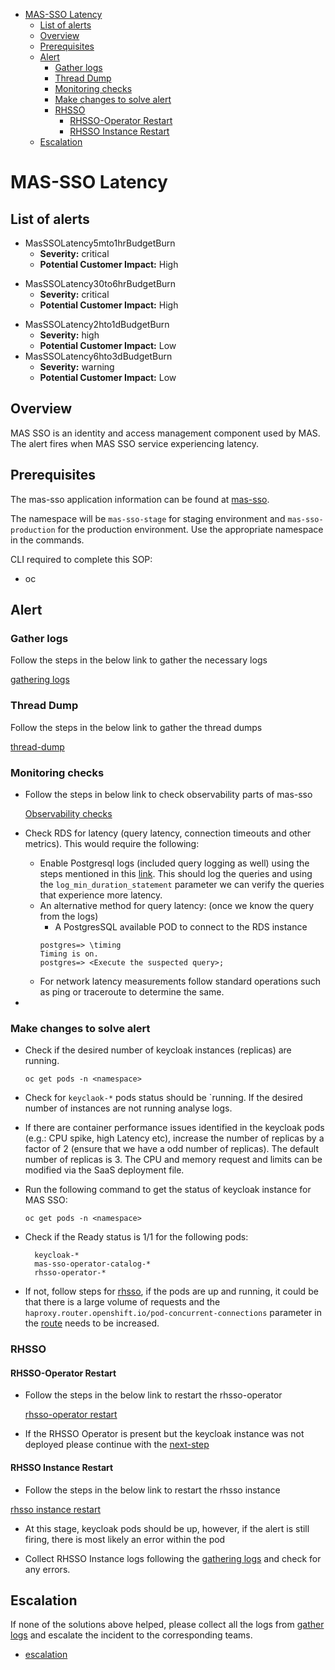 - [MAS-SSO Latency](#mas-sso-latency)
  - [List of alerts](#list-of-alerts)
  - [Overview](#overview)
  - [Prerequisites](#prerequisites)
  - [Alert](#alert)
    - [Gather logs](#gather-logs)
    - [Thread Dump](#thread-dump)
    - [Monitoring checks](#monitoring-checks)
    - [Make changes to solve alert](#make-changes-to-solve-alert)
    - [RHSSO](#rhsso)
      - [RHSSO-Operator Restart](#rhsso-operator-restart)
      - [RHSSO Instance Restart](#rhsso-instance-restart)
  - [Escalation](#escalation)
# MAS-SSO Latency


## List of alerts

- MasSSOLatency5mto1hrBudgetBurn
  - **Severity:** critical
  - **Potential Customer Impact:** High
* MasSSOLatency30to6hrBudgetBurn
  - **Severity:** critical
  - **Potential Customer Impact:** High
- MasSSOLatency2hto1dBudgetBurn
  - **Severity:** high
  - **Potential Customer Impact:** Low
- MasSSOLatency6hto3dBudgetBurn
  - **Severity:** warning
  - **Potential Customer Impact:** Low

## Overview
MAS SSO is an identity and access management component used by MAS.
The alert fires when MAS SSO service experiencing latency.

## Prerequisites
The mas-sso application information can be found at [mas-sso](https://visual-app-interface.devshift.net/services#/services/mas-sso/app.yml). 

The namespace will be `mas-sso-stage` for staging environment and `mas-sso-production` for the production environment. Use the appropriate namespace in the commands.

CLI required to complete this SOP:

- oc

##  Alert
### Gather logs
Follow the steps in the below link to gather the necessary logs

[gathering logs](https://gitlab.cee.redhat.com/service/app-interface/-/tree/master/docs/mas-sso/sop/common/gather-logs.md)

### Thread Dump

Follow the steps in the below link to gather the thread dumps

[thread-dump](https://gitlab.cee.redhat.com/service/app-interface/-/tree/master/docs/mas-sso/sop/common/thread-dump.md)

### Monitoring checks
- Follow the steps in below link to check observability parts of mas-sso
  
  [Observability checks](https://gitlab.cee.redhat.com/service/app-interface/-/tree/master/docs/mas-sso/sop/common/observability.md)

- Check RDS for latency (query latency, connection timeouts and other metrics). This would require the following:
  - Enable Postgresql logs (included query logging as well) using the steps mentioned in this [link](https://docs.aws.amazon.com/AmazonRDS/latest/UserGuide/USER_LogAccess.Concepts.PostgreSQL.html). This should log the queries and using the `log_min_duration_statement` parameter we can verify the queries that experience more latency.
  - An alternative method for query latency: (once we know the query from the logs)
    - A PostgresSQL available POD to connect to the RDS instance
    ```
    postgres=> \timing
    Timing is on.
    postgres=> <Execute the suspected query>;
    ```
  - For network latency measurements follow standard operations such as ping or traceroute to determine the same.
- 


### Make changes to solve alert

-  Check if the desired number of keycloak instances (replicas) are running.

    `
    oc get pods -n <namespace>
    `

- Check for `keyclaok-*` pods status should be `running.
  If the desired number of instances are not running analyse logs.

- If there are container performance issues identified in the keycloak pods  (e.g.: CPU spike, high Latency etc), increase the number of replicas by a factor of 2 (ensure that we have a odd number of replicas). The default number of replicas is 3. The CPU and memory request and limits can be modified via the SaaS deployment file. 
  

- Run the following command to get the status of keycloak instance for MAS SSO:

  `
  oc get pods -n <namespace>
  `

- Check if the Ready status is 1/1 for the following pods:
  
  ```
    keycloak-*
    mas-sso-operator-catalog-*
    rhsso-operator-*
  ```

- If not, follow steps for [rhsso](#rhsso), if the pods are up and running, it could be that there is a large volume of requests
  and the `haproxy.router.openshift.io/pod-concurrent-connections` parameter in the [route](https://gitlab.cee.redhat.com/service/app-interface/-/blob/master/resources/services/mas-sso/mas-sso.route.yaml) needs to be increased. 
  

### RHSSO
#### RHSSO-Operator Restart

- Follow the steps in the below link to restart the rhsso-operator

  [rhsso-operator restart](https://gitlab.cee.redhat.com/service/app-interface/-/tree/master/docs/mas-sso/sop/common/rhsso-operator-restart.md)

- If the RHSSO Operator is present but the keycloak instance was not deployed please continue with the 
  [next-step](#rhsso-instance-restart)

#### RHSSO Instance Restart
- Follow the steps in the below link to restart the rhsso instance

[rhsso instance restart](https://gitlab.cee.redhat.com/service/app-interface/-/tree/master/docs/mas-sso/sop/common/rhsso-instance-restart.md)

- At this stage, keycloak pods should be up, however, if the alert is still firing, there is most likely an error within the pod

- Collect RHSSO Instance logs following the [gathering logs](https://gitlab.cee.redhat.com/service/app-interface/-/tree/master/docs/mas-sso/sop/common/gather-logs.md)   and check for any errors. 

## Escalation
If none of the solutions above helped, please collect all the logs from [gather logs](#gather-logs) and escalate the incident to the corresponding teams.  
  - [escalation](https://gitlab.cee.redhat.com/service/app-interface/-/tree/master/docs/mas-sso/sop/common/escalation.md)
